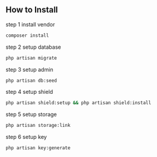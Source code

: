 ## How to Install

step 1 install vendor

```bash
composer install
```

step 2 setup database

```bash
php artisan migrate
```

step 3 setup admin

```bash
php artisan db:seed
```

step 4 setup shield

```bash
php artisan shield:setup && php artisan shield:install
```

step 5 setup storage

```bash
php artisan storage:link
```

step 6 setup key

```bash
php artisan key:generate
```
